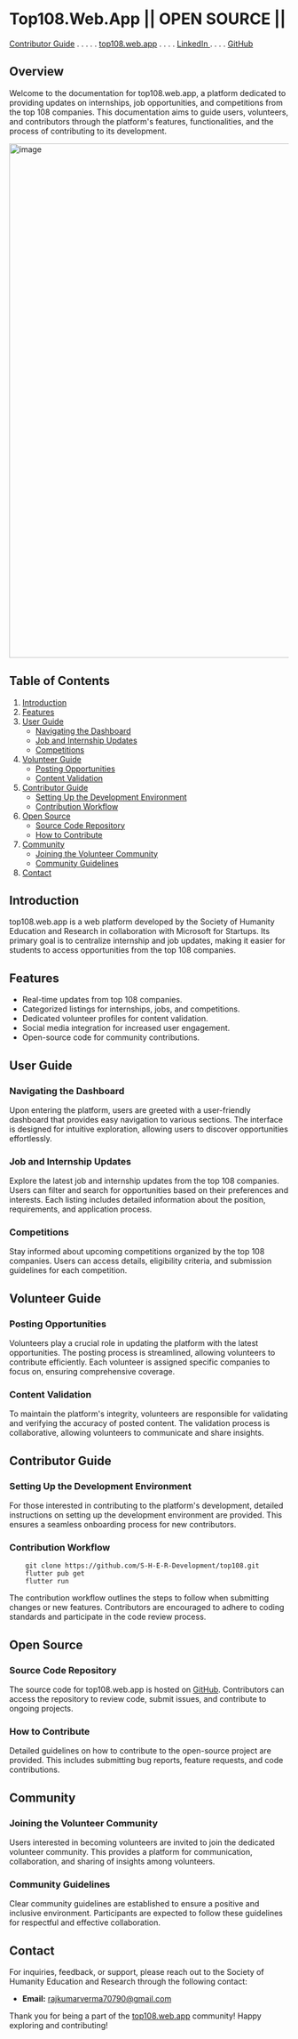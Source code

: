 

# Top108.Web.App  || OPEN SOURCE || 
[Contributor Guide](#contributor-guide) . . . . .    [top108.web.app](https://top108.web.app/) . . . . <a href = "https://www.linkedin.com/company/98176407/admin/feed/posts/"> LinkedIn </a> . . . . [GitHub](https://github.com/S-H-E-R-Development/top108/tree/main)

## Overview

Welcome to the documentation for top108.web.app, a platform dedicated to providing updates on internships, job opportunities, and competitions from the top 108 companies. This documentation aims to guide users, volunteers, and contributors through the platform's features, functionalities, and the process of contributing to its development.

<img width="925" alt="image" src="https://github.com/S-H-E-R-Development/top108/assets/112231455/61660513-056a-4217-ab3f-69a6ee3797d9">






## Table of Contents

1. [Introduction](#introduction)
2. [Features](#features)
3. [User Guide](#user-guide)
    - [Navigating the Dashboard](#navigating-the-dashboard)
    - [Job and Internship Updates](#job-and-internship-updates)
    - [Competitions](#competitions)
4. [Volunteer Guide](#volunteer-guide)
    - [Posting Opportunities](#posting-opportunities)
    - [Content Validation](#content-validation)
5. [Contributor Guide](#contributor-guide)
    - [Setting Up the Development Environment](#setting-up-the-development-environment)
    - [Contribution Workflow](#contribution-workflow)
6. [Open Source](#open-source)
    - [Source Code Repository](#source-code-repository)
    - [How to Contribute](#how-to-contribute)
7. [Community](#community)
    - [Joining the Volunteer Community](#joining-the-volunteer-community)
    - [Community Guidelines](#community-guidelines)
8. [Contact](#contact)

## Introduction

top108.web.app is a web platform developed by the Society of Humanity Education and Research in collaboration with Microsoft for Startups. Its primary goal is to centralize internship and job updates, making it easier for students to access opportunities from the top 108 companies.

## Features

- Real-time updates from top 108 companies.
- Categorized listings for internships, jobs, and competitions.
- Dedicated volunteer profiles for content validation.
- Social media integration for increased user engagement.
- Open-source code for community contributions.

## User Guide

### Navigating the Dashboard

Upon entering the platform, users are greeted with a user-friendly dashboard that provides easy navigation to various sections. The interface is designed for intuitive exploration, allowing users to discover opportunities effortlessly.

### Job and Internship Updates

Explore the latest job and internship updates from the top 108 companies. Users can filter and search for opportunities based on their preferences and interests. Each listing includes detailed information about the position, requirements, and application process.

### Competitions

Stay informed about upcoming competitions organized by the top 108 companies. Users can access details, eligibility criteria, and submission guidelines for each competition.

## Volunteer Guide

### Posting Opportunities

Volunteers play a crucial role in updating the platform with the latest opportunities. The posting process is streamlined, allowing volunteers to contribute efficiently. Each volunteer is assigned specific companies to focus on, ensuring comprehensive coverage.

### Content Validation

To maintain the platform's integrity, volunteers are responsible for validating and verifying the accuracy of posted content. The validation process is collaborative, allowing volunteers to communicate and share insights.

## Contributor Guide

### Setting Up the Development Environment

For those interested in contributing to the platform's development, detailed instructions on setting up the development environment are provided. This ensures a seamless onboarding process for new contributors.

### Contribution Workflow


        git clone https://github.com/S-H-E-R-Development/top108.git
        flutter pub get
        flutter run

     
The contribution workflow outlines the steps to follow when submitting changes or new features. Contributors are encouraged to adhere to coding standards and participate in the code review process.

## Open Source

### Source Code Repository

The source code for top108.web.app is hosted on [GitHub](https://github.com/S-H-E-R-Development/top108/tree/main). Contributors can access the repository to review code, submit issues, and contribute to ongoing projects.

### How to Contribute

Detailed guidelines on how to contribute to the open-source project are provided. This includes submitting bug reports, feature requests, and code contributions.

## Community

### Joining the Volunteer Community

Users interested in becoming volunteers are invited to join the dedicated volunteer community. This provides a platform for communication, collaboration, and sharing of insights among volunteers.

### Community Guidelines

Clear community guidelines are established to ensure a positive and inclusive environment. Participants are expected to follow these guidelines for respectful and effective collaboration.

## Contact

For inquiries, feedback, or support, please reach out to the Society of Humanity Education and Research through the following contact:

- **Email:** rajkumarverma70790@gmail.com 

Thank you for being a part of the [top108.web.app](https://top108.web.app/) community! Happy exploring and contributing! 

